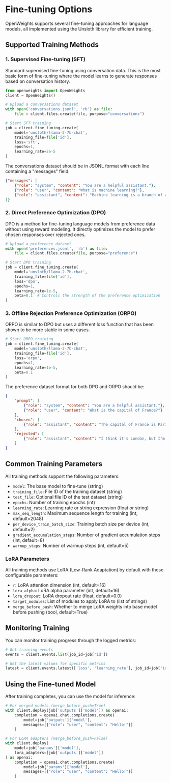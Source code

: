 # Fine-tuning Options

OpenWeights supports several fine-tuning approaches for language models, all implemented using the Unsloth library for efficient training.

## Supported Training Methods

### 1. Supervised Fine-tuning (SFT)
Standard supervised fine-tuning using conversation data. This is the most basic form of fine-tuning where the model learns to generate responses based on conversation history.

```python
from openweights import OpenWeights
client = OpenWeights()

# Upload a conversations dataset
with open('conversations.jsonl', 'rb') as file:
    file = client.files.create(file, purpose="conversations")

# Start SFT training
job = client.fine_tuning.create(
    model='unsloth/llama-2-7b-chat',
    training_file=file['id'],
    loss='sft',
    epochs=1,
    learning_rate=2e-5
)
```

The conversations dataset should be in JSONL format with each line containing a "messages" field:
```json
{"messages": [
    {"role": "system", "content": "You are a helpful assistant."},
    {"role": "user", "content": "What is machine learning?"},
    {"role": "assistant", "content": "Machine learning is a branch of artificial intelligence..."}
]}
```

### 2. Direct Preference Optimization (DPO)
DPO is a method for fine-tuning language models from preference data without using reward modeling. It directly optimizes the model to prefer chosen responses over rejected ones.

```python
# Upload a preference dataset
with open('preferences.jsonl', 'rb') as file:
    file = client.files.create(file, purpose="preference")

# Start DPO training
job = client.fine_tuning.create(
    model='unsloth/llama-2-7b-chat',
    training_file=file['id'],
    loss='dpo',
    epochs=1,
    learning_rate=1e-5,
    beta=0.1  # Controls the strength of the preference optimization
)
```

### 3. Offline Rejection Preference Optimization (ORPO)
ORPO is similar to DPO but uses a different loss function that has been shown to be more stable in some cases.

```python
# Start ORPO training
job = client.fine_tuning.create(
    model='unsloth/llama-2-7b-chat',
    training_file=file['id'],
    loss='orpo',
    epochs=1,
    learning_rate=1e-5,
    beta=0.1
)
```

The preference dataset format for both DPO and ORPO should be:
```json
{
    "prompt": [
        {"role": "system", "content": "You are a helpful assistant."},
        {"role": "user", "content": "What is the capital of France?"}
    ],
    "chosen": [
        {"role": "assistant", "content": "The capital of France is Paris."}
    ],
    "rejected": [
        {"role": "assistant", "content": "I think it's London, but I'm not sure."}
    ]
}
```

## Common Training Parameters

All training methods support the following parameters:

- `model`: The base model to fine-tune (string)
- `training_file`: File ID of the training dataset (string)
- `test_file`: Optional file ID of the test dataset (string)
- `epochs`: Number of training epochs (int)
- `learning_rate`: Learning rate or string expression (float or string)
- `max_seq_length`: Maximum sequence length for training (int, default=2048)
- `per_device_train_batch_size`: Training batch size per device (int, default=2)
- `gradient_accumulation_steps`: Number of gradient accumulation steps (int, default=8)
- `warmup_steps`: Number of warmup steps (int, default=5)

### LoRA Parameters

All training methods use LoRA (Low-Rank Adaptation) by default with these configurable parameters:

- `r`: LoRA attention dimension (int, default=16)
- `lora_alpha`: LoRA alpha parameter (int, default=16)
- `lora_dropout`: LoRA dropout rate (float, default=0.0)
- `target_modules`: List of modules to apply LoRA to (list of strings)
- `merge_before_push`: Whether to merge LoRA weights into base model before pushing (bool, default=True)

## Monitoring Training

You can monitor training progress through the logged metrics:

```python
# Get training events
events = client.events.list(job_id=job['id'])

# Get the latest values for specific metrics
latest = client.events.latest(['loss', 'learning_rate'], job_id=job['id'])
```

## Using the Fine-tuned Model

After training completes, you can use the model for inference:

```python
# For merged models (merge_before_push=True)
with client.deploy(job['outputs']['model']) as openai:
    completion = openai.chat.completions.create(
        model=job['outputs']['model'],
        messages=[{"role": "user", "content": "Hello!"}]
    )

# For LoRA adapters (merge_before_push=False)
with client.deploy(
    model=job['params']['model'],
    lora_adapters=[job['outputs']['model']]
) as openai:
    completion = openai.chat.completions.create(
        model=job['params']['model'],
        messages=[{"role": "user", "content": "Hello!"}]
    )
```